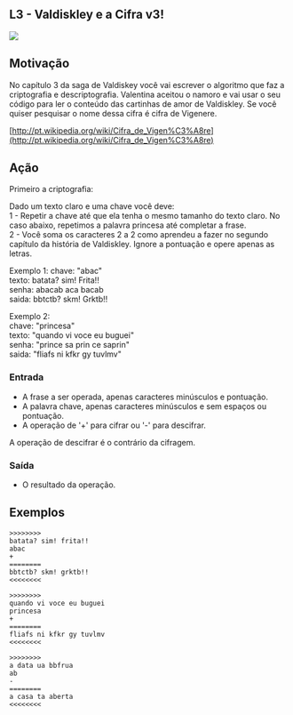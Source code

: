 ## L3 - Valdiskley e a Cifra v3!


![](__capa.jpg)

## Motivação

No capítulo 3 da saga de Valdiskey você vai escrever o algoritmo que faz a criptografia e descriptografia. Valentina aceitou o namoro e vai usar o seu código para ler o conteúdo das cartinhas de amor de Valdiskley. Se você quiser pesquisar o nome dessa cifra é cifra de Vigenere.

[http://pt.wikipedia.org/wiki/Cifra_de_Vigen%C3%A8re](http://pt.wikipedia.org/wiki/Cifra_de_Vigen%C3%A8re)

## Ação

Primeiro a criptografia:

Dado um texto claro e uma chave você deve:  
1 - Repetir a chave até que ela tenha o mesmo tamanho do texto claro. No caso abaixo, repetimos a palavra princesa até completar a frase.  
2 - Você soma os caracteres 2 a 2 como aprendeu a fazer no segundo capítulo da história de Valdiskley. Ignore a pontuação e opere apenas as letras.

Exemplo 1: chave: "abac"  
texto: batata? sim! Frita!!  
senha: abacab aca bacab  
saida: bbtctb? skm! Grktb!!

Exemplo 2:  
chave: "princesa"  
texto: "quando vi voce eu buguei"  
senha: "prince sa prin ce saprin"  
saida: "fliafs ni kfkr gy tuvlmv"

### Entrada

*   A frase a ser operada, apenas caracteres minúsculos e pontuação.
*   A palavra chave, apenas caracteres minúsculos e sem espaços ou pontuação.
*   A operação de '+' para cifrar ou '-' para descifrar.

A operação de descifrar é o contrário da cifragem.

### Saída

*   O resultado da operação.

## Exemplos

```
>>>>>>>>
batata? sim! frita!!
abac
+
========
bbtctb? skm! grktb!!
<<<<<<<<

>>>>>>>>
quando vi voce eu buguei
princesa
+
========
fliafs ni kfkr gy tuvlmv
<<<<<<<<

>>>>>>>>
a data ua bbfrua
ab
-
========
a casa ta aberta
<<<<<<<<
```

